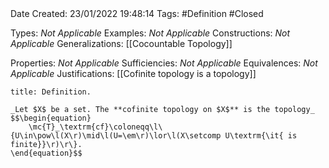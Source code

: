 <br />
<br />

Date Created: 23/01/2022 19:48:14
Tags: #Definition #Closed 

Types: _Not Applicable_
Examples: _Not Applicable_ 
Constructions: _Not Applicable_
Generalizations: [[Cocountable Topology]]

Properties: _Not Applicable_
Sufficiencies: _Not Applicable_
Equivalences: _Not Applicable_
Justifications: [[Cofinite topology is a topology]]

``` ad-Definition
title: Definition.

_Let $X$ be a set. The **cofinite topology on $X$** is the topology_
$$\begin{equation}
    \mc{T}_\textrm{cf}\coloneqq\l\{U\in\pow\l(X\r)\mid\l(U=\em\r)\lor\l(X\setcomp U\textrm{\it{ is finite}}\r)\r\}.
\end{equation}$$

```
